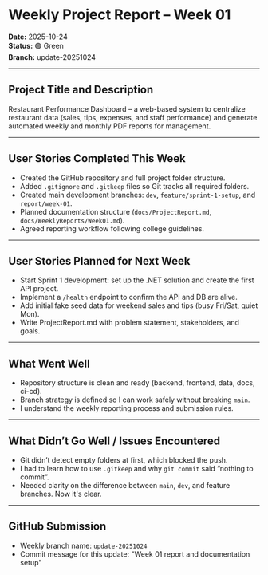 # Weekly Project Report – Week 01  
**Date:** 2025-10-24  
**Status:** 🟢 Green  
**Branch:** update-20251024  

---

## Project Title and Description
Restaurant Performance Dashboard – a web-based system to centralize restaurant data (sales, tips, expenses, and staff performance) and generate automated weekly and monthly PDF reports for management.

---

## User Stories Completed This Week
- Created the GitHub repository and full project folder structure.
- Added `.gitignore` and `.gitkeep` files so Git tracks all required folders.
- Created main development branches: `dev`, `feature/sprint-1-setup`, and `report/week-01`.
- Planned documentation structure (`docs/ProjectReport.md`, `docs/WeeklyReports/Week01.md`).
- Agreed reporting workflow following college guidelines.

---

## User Stories Planned for Next Week
- Start Sprint 1 development: set up the .NET solution and create the first API project.
- Implement a `/health` endpoint to confirm the API and DB are alive.
- Add initial fake seed data for weekend sales and tips (busy Fri/Sat, quiet Mon).
- Write ProjectReport.md with problem statement, stakeholders, and goals.

---

## What Went Well
- Repository structure is clean and ready (backend, frontend, data, docs, ci-cd).
- Branch strategy is defined so I can work safely without breaking `main`.
- I understand the weekly reporting process and submission rules.

---

## What Didn’t Go Well / Issues Encountered
- Git didn’t detect empty folders at first, which blocked the push.
- I had to learn how to use `.gitkeep` and why `git commit` said “nothing to commit”.
- Needed clarity on the difference between `main`, `dev`, and feature branches. Now it's clear.

---

## GitHub Submission
- Weekly branch name: `update-20251024`
- Commit message for this update: "Week 01 report and documentation setup"
